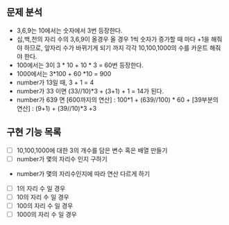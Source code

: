 

## 문제 분석

- 3,6,9는 10에서는 숫자에서 3번 등장한다.
- 십,백,천의 자리 수의 3,6,9이 올경우 올 경우 1씩 숫자가 증가할 때 마다 +1을 해줘야 하므로, 앞자리 수가 바뀌기게 되기 까지 각각 10,100,1000의 수를 카운트 해줘야 한다.
- 100에서는 3이 3 * 10 + 10 * 3 = 60번 등장한다.
- 1000에서는 3*100 + 60 *10 = 900
- number가 13일 때, 3 + 1 = 4
- number가 33 이면 (33//10)*3 + (3+1) + 1 = 14가 된다.
- number가 639 면 [600까지의 연산] : 100*1 + (639//100) * 60 + [39부분의 연산] : (9+1) + (39//10)*3 +3



## 구현 기능 목록

+ [ ] 10,100,1000에 대한 3의 개수를 담은 변수 혹은 배열 만들기
+ [ ] number가 몇의 자리수 인지 구하기
- number가 몇의 자리수인지에 따라 연산 다르게 하기
+ [ ] 1의 자리 수 일 경우
+ [ ] 10의 자리 수 일 경우
+ [ ] 100의 자리 수 일 경우
+ [ ] 1000의 자리 수 일 경우